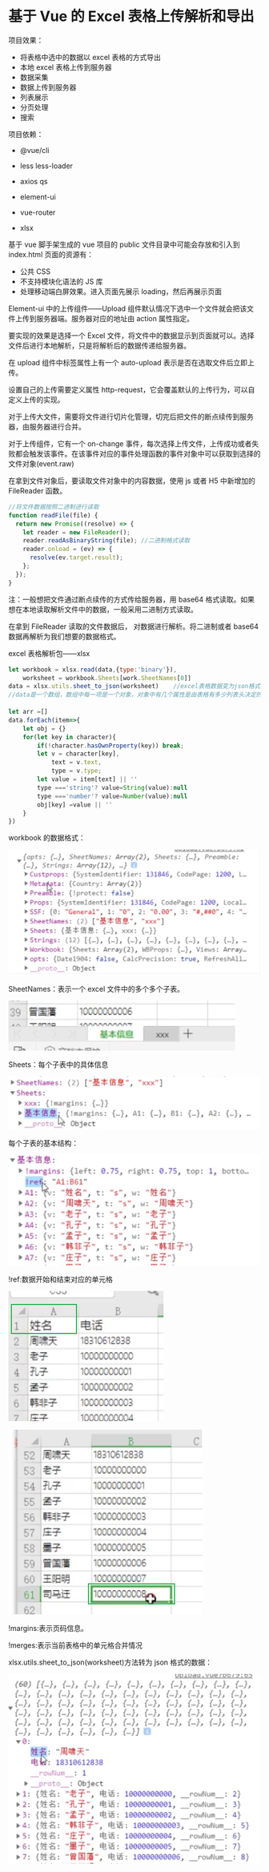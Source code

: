 # 基于 Vue 的 Excel 表格上传解析和导出

项目效果：

- 将表格中选中的数据以 excel 表格的方式导出
- 本地 excel 表格上传到服务器
- 数据采集
- 数据上传到服务器
- 列表展示
- 分页处理
- 搜索

项目依赖：

- @vue/cli

- less less-loader

- axios qs

- element-ui

- vue-router

- xlsx

基于 vue 脚手架生成的 vue 项目的 public 文件目录中可能会存放和引入到 index.html 页面的资源有：

- 公共 CSS
- 不支持模块化语法的 JS 库
- 处理移动端白屏效果。进入页面先展示 loading，然后再展示页面

Element-ui 中的上传组件——Upload 组件默认情况下选中一个文件就会把该文件上传到服务器端。服务器对应的地址由 action 属性指定。

要实现的效果是选择一个 Excel 文件，将文件中的数据显示到页面就可以。选择文件后进行本地解析，只是将解析后的数据传递给服务器。

在 upload 组件中标签属性上有一个 auto-upload 表示是否在选取文件后立即上传。

设置自己的上传需要定义属性 http-request，它会覆盖默认的上传行为，可以自定义上传的实现。

对于上传大文件，需要将文件进行切片化管理，切完后把文件的断点续传到服务器，由服务器进行合并。

对于上传组件，它有一个 on-change 事件，每次选择上传文件，上传成功或者失败都会触发该事件。在该事件对应的事件处理函数的事件对象中可以获取到选择的文件对象(event.raw)

在拿到文件对象后，要读取文件对象中的内容数据，使用 js 或者 H5 中新增加的 FileReader 函数。

```js
//将文件数据按照二进制进行读取
function readFile(file) {
  return new Promise((resolve) => {
    let reader = new FileReader();
    reader.readAsBinaryString(file); //二进制格式读取
    reader.onload = (ev) => {
      resolve(ev.target.result);
    };
  });
}
```

注：一般想把文件通过断点续传的方式传给服务器，用 base64 格式读取。如果想在本地读取解析文件中的数据，一般采用二进制方式读取。

在拿到 FileReader 读取的文件数据后， 对数据进行解析。将二进制或者 base64 数据再解析为我们想要的数据格式。

excel 表格解析包——xlsx

```js
let workbook = xlsx.read(data,{type:'binary'}),
	worksheet = workbook.Sheets[work.SheetNames[0]]
data = xlsx.utils.sheet_to_json(worksheet)    //excel表格数据变为json格式
//data是一个数组，数组中每一项是一个对象，对象中有几个属性是由表格有多少列表头决定的，并且表头的值将作为对象的属性名，所以如果表头是中文的话，对象的属性名也是中文。但是在传给服务器时属性名中不应该出现中文。所以还需要处理。

let arr =[]
data.forEach(item=>{
	let obj = {}
	for(let key in character){
		if(!character.hasOwnProperty(key)) break;
		let v = character[key],
			text = v.text,
            type = v.type;
        let value = item[text] || ''
        type ==='string'? value=String(value):null
        type ==='number'? value=Number(value):null
        obj[key] =value || ''
	}
})

```

workbook 的数据格式：

![image-20210808204615381](..\typora-user-images\image-20210808204615381.png)

SheetNames：表示一个 excel 文件中的多个多个子表。

![image-20210808204737033](..\typora-user-images\image-20210808204737033.png)

Sheets：每个子表中的具体信息

![image-20210808204819288](..\typora-user-images\image-20210808204819288.png)

每个子表的基本结构：

![image-20210808204937366](..\typora-user-images\image-20210808204937366.png)

!ref:数据开始和结束对应的单元格

![image-20210808205037833](..\typora-user-images\image-20210808205037833.png)

![image-20210808205053652](..\typora-user-images\image-20210808205053652.png)

!margins:表示页码信息。

!merges:表示当前表格中的单元格合并情况

xlsx.utils.sheet_to_json(worksheet)方法转为 json 格式的数据：

![image-20210808210714274](..\typora-user-images\image-20210808210714274.png)
